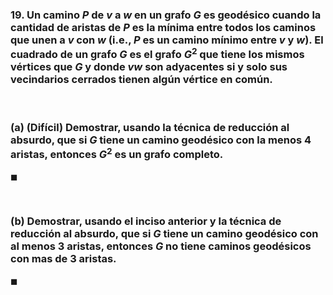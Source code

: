### 19. Un camino $P$ de $v$ a $w$ en un grafo $G$ es geodésico cuando la cantidad de aristas de $P$ es la mínima entre todos los caminos que unen a $v$ con $w$ (i.e., $P$ es un camino mínimo entre $v$ y $w$). El cuadrado de un grafo $G$ es el grafo $G^2$ que tiene los mismos vértices que $G$ y donde $vw$ son adyacentes si y solo sus vecindarios cerrados tienen algún vértice en común.

<br>

### (a) (Difícil) Demostrar, usando la técnica de reducción al absurdo, que si $G$ tiene un camino geodésico con la menos $4$ aristas, entonces $G^2$ es un grafo completo.

$\blacksquare$


<br>

### (b) Demostrar, usando el inciso anterior y la técnica de reducción al absurdo, que si $G$ tiene un camino geodésico con al menos $3$ aristas, entonces $G$ no tiene caminos geodésicos con mas de $3$ aristas.

$\blacksquare$
